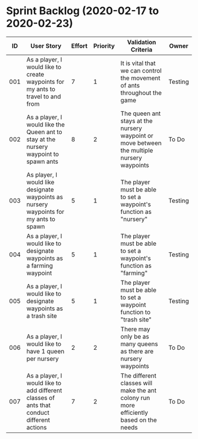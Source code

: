 # Sprint Backlog (2020-02-17 to 2020-02-23)

| ID | User Story | Effort | Priority | Validation Criteria | Owner |
|----|------------|--------|----------|---------------------|-------|
| 001 | As a player, I would like to create waypoints for my ants to travel to and from | 7 | 1 | It is vital that we can control the movement of ants throughout the game | Testing | 
| 002 | As a player, I would like the Queen ant to stay at the nursery waypoint to spawn ants | 8 | 2 | The queen ant stays at the nursery waypoint or move between the multiple nursery waypoints | To Do |
| 003 | As player, I would like designate waypoints as nursery waypoints for my ants to spawn | 5 | 1 | The player must be able to set a waypoint's function as "nursery" | Testing |
| 004 | As a player, I would like to designate waypoints as a farming waypoint | 5 | 1 | The player must be able to set a waypoint's function as "farming" | Testing | 
| 005 | As a player, I would like to designate waypoints as a trash site | 5 | 1 | The player must be able to set a waypoint function to "trash site" | Testing | 
| 006 | As a player, I would like to have 1 queen per nursery | 2 | 2 | There may only be as many queens as there are nursery waypoints | To Do |
| 007 | As a player, I would like to add different classes of ants that conduct different actions | 7 | 2 | The different classes will make the ant colony run more efficiently based on the needs | To Do |
